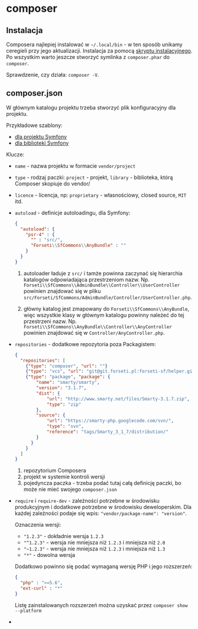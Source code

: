 # composer

## Instalacja
Composera najlepiej instalować w `~/.local/bin` - w ten sposób unikamy ceregieli przy jego aktualizacji.
Instalacja za pomocą [skryptu instalacyjnego](../../file/composer-installer.sh).
Po wszystkim warto jeszcze stworzyć symlinka z `composer.phar` do `composer`.

Sprawdzenie, czy działa: `composer -V`.

## composer.json

W głównym katalogu projektu trzeba stworzyć plik konfiguracyjny dla projektu.

Przykładowe szablony:
* [dla projektu Symfony](../../file/symfony-project-composer.json)
* [dla biblioteki Symfony](../../symfony-library-composer.json)

Klucze:
- `name` - nazwa projektu w formacie `vendor/project`
- `type` - rodzaj paczki: `project` - projekt, `library` - biblioteka, którą Composer skopiuje do vendor/
- `licence` - licencja, np: `proprietary` - własnościowy, closed source, `MIT` itd.
- `autoload` - definicje autoloadingu, dla Symfony:
  ```json
  {
    "autoload": {
      "psr-4" : {
        "" : "src/",
        "Forseti\\SfCommons\\AnyBundle" : ""
      }
    }
  }
  ```
  1. autoloader ładuje z `src/` i tamże powinna zaczynać się hierarchia katalogów odpowiadająca przestrzeniom nazw. Np. `Forseti\\SfCommons\\AdminBundle\\Controller\\UserController` powinien znajdować się w pliku `src/Forseti/SfCommons/AdminBundle/Controller/UserController.php`.

  2. główny katalog jest zmapowany do `Forseti\\SfCommons\\AnyBundle`, więc wszystkie klasy w głównym katalogu powinny należeć do tej przestrzeni nazw. Np. `Forseti\\SfCommons\\AnyBundle\\Controller\\AnyController` powinien znajdować się w `Controller/AnyController.php`.
- `repositories` - dodatkowe repozytoria poza Packagistem:
  ```json
  {
    "repositories": [
      {"type": "composer", "url": ""}
      {"type": "vcs", "url": "git@git.forseti.pl:forseti-sf/helper.git"}
      {"type": "package", "package": {
          "name": "smarty/smarty",
          "version": "3.1.7",
          "dist": {
              "url": "http://www.smarty.net/files/Smarty-3.1.7.zip",
              "type": "zip"
          },
          "source": {
              "url": "https://smarty-php.googlecode.com/svn/",
              "type": "svn",
              "reference": "tags/Smarty_3_1_7/distribution/"
          }
        }
      }
    ]
  }
  ```
  1. repozytorium Composera
  2. projekt w systemie kontroli wersji
  3. pojedyncza paczka - trzeba podać tutaj całą definicję paczki, bo może nie mieć swojego `composer.json`
- `require` i `require-dev` - zależności potrzebne w środowisku produkcyjnym i dodatkowe potrzebne w środowisku deweloperskim. Dla każdej zależności podaje się wpis: `"vendor/package-name": "version"`.

  Oznaczenia wersji:
  - `"1.2.3"` - dokładnie wersja `1.2.3`
  - `"^1.2.3"` - wersja nie mniejsza niż `1.2.3` i mniejsza niż `2.0`
  - `"~1.2.3"` - wersja nie mniejsza niż `1.2.3` i mniejsza niż `1.3`
  - `"*"` - dowolna wersja

  Dodatkowo powinno się podać wymaganą wersję PHP i jego rozszerzeń:
  ```json
  {
    "php" : ">=5.6",
    "ext-curl" : "*"
  }
  ```
  Listę zainstalowanych rozszerzeń można uzyskać przez `composer show --platform`
-
